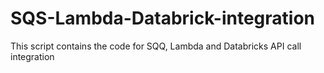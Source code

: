 # SQS-Lambda-Databrick-integration
This script contains the code for SQQ, Lambda and Databricks API call integration
